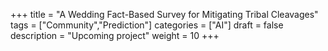 +++
title = "A Wedding Fact-Based Survey for Mitigating Tribal Cleavages"
tags = ["Community","Prediction"]
categories = ["AI"]
draft = false
description = "Upcoming project"
weight = 10
+++
